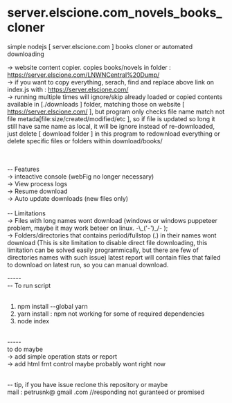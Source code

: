 # server.elscione.com_novels_books_cloner
simple nodejs [ server.elscione.com ] books cloner or automated downloading


-> website content copier. copies books/novels in folder : https://server.elscione.com/LNWNCentral%20Dump/<br>
-> if you want to copy everything, serach, find and replace above link on index.js with : https://server.elscione.com/<br>
-> running multiple times will ignore/skip already loaded or copied contents available in [./downloads ] folder, matching those on website [  https://server.elscione.com/ ], but program only checks file name match not file metada[file:size/created/modified/etc ], so if file is updated so long it still have same name as local, it will be ignore instead of re-downloaded, just delete [ download folder ] in this program to redownload everything or delete specific files or folders within download/books/<br><br>

<br>
-- Features<br>
-> inteactive console (webFig no longer necessary)<br>
-> View process logs<br>
-> Resume download<br>
-> Auto update downloads (new files only)<br>

<br>
-- Limitations<br>
-> Files with long names wont download (windows or windows puppeteer problem, maybe it may work beteer on linux.  -\_('-')_/-  );<br>
-> Folders/directories that contains period/fullstop (.)  in their names wont download (This is site limitation to disable direct file downloading, this limitation can be solved easily programmically, but there are few of directories names with such issue) latest report will contain files that failed to download on latest run, so you can manual download.<br>

-----<br>
-- To run script<br><br>
1) npm install --global yarn<br>
2) yarn install : npm not working for some of required dependencies<br>
3) node index<br>
<br>
-----<br>
to do maybe<br>
-> add simple operation stats or report<br>
-> add html frnt control maybe probably wont right now<br>

<br>-- tip, if you have issue reclone this repository or maybe <br>
mail : petrusnk@ gmail .com //responding not guranteed or promised
